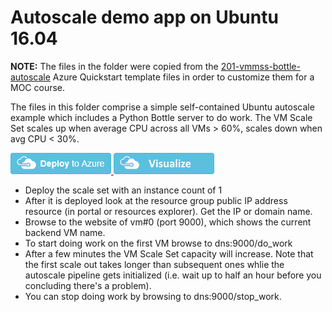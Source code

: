 # Autoscale demo app on Ubuntu 16.04

**NOTE:** The files in the folder were copied from the <a href="https://github.com/Azure/azure-quickstart-templates/tree/master/201-vmss-bottle-autoscale" target="_blank">201-vmmss-bottle-autoscale</a> Azure Quickstart template files in order to customize them for a MOC course. 

The files in this folder comprise a simple self-contained Ubuntu autoscale example which includes a Python Bottle server to do work. The VM Scale Set scales up when average CPU across all VMs > 60%, scales down when avg CPU < 30%.

<a href="https://portal.azure.com/#create/Microsoft.Template/uri/https%3A%2F%2Fraw.githubusercontent.com%2FAzure%2Fazure-quickstart-templates%2Fmaster%2F201-vmss-bottle-autoscale%2Fazuredeploy.json" target="_blank">
    <img src="https://raw.githubusercontent.com/Azure/azure-quickstart-templates/master/1-CONTRIBUTION-GUIDE/images/deploytoazure.png"/>
</a>
<a href="http://armviz.io/#/?load=https%3A%2F%2Fraw.githubusercontent.com%2FAzure%2Fazure-quickstart-templates%2Fmaster%2F201-vmss-bottle-autoscale%2Fazuredeploy.json" target="_blank">
    <img src="https://raw.githubusercontent.com/Azure/azure-quickstart-templates/master/1-CONTRIBUTION-GUIDE/images/visualizebutton.png"/>
</a>

- Deploy the scale set with an instance count of 1
- After it is deployed look at the resource group public IP address resource (in portal or resources explorer). Get the IP or domain name.
- Browse to the website of vm#0 (port 9000), which shows the current backend VM name.
- To start doing work on the first VM browse to dns:9000/do_work
- After a few minutes the VM Scale Set capacity will increase. Note that the first scale out takes longer than subsequent ones whlie the autoscale pipeline gets initialized (i.e. wait up to half an hour before you concluding there's a problem).
- You can stop doing work by browsing to dns:9000/stop_work.

